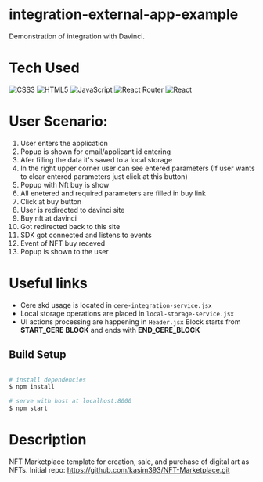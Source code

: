 # integration-external-app-example

Demonstration of integration with Davinci.


# Tech Used
 ![CSS3](https://img.shields.io/badge/css3-%231572B6.svg?style=for-the-badge&logo=css3&logoColor=white) ![HTML5](https://img.shields.io/badge/html5-%23E34F26.svg?style=for-the-badge&logo=html5&logoColor=white) ![JavaScript](https://img.shields.io/badge/javascript-%23323330.svg?style=for-the-badge&logo=javascript&logoColor=%23F7DF1E) ![React Router](https://img.shields.io/badge/React_Router-CA4245?style=for-the-badge&logo=react-router&logoColor=white) ![React](https://img.shields.io/badge/react-%2320232a.svg?style=for-the-badge&logo=react&logoColor=%2361DAFB)
      

# User Scenario:
1. User enters the application
2. Popup is shown for email/applicant id entering
3. Afer filling the data it's saved to a local storage
4. In the right upper corner user can see entered parameters (If user wants to clear entered parameters just click at this button)
5. Popup with Nft buy is show
6. All enetered and required parameters are filled in buy link
7. Click at buy button 
8. User is redirected to davinci site
9. Buy nft at davinci
10. Got redirected back to this site
11. SDK got connected and listens to events
12. Event of NFT buy receved
13. Popup is shown to the user


# Useful links
- Cere skd usage is located in <code>cere-integration-service.jsx</code>
- Local storage operations are placed in <code>local-storage-service.jsx</code>
- UI actions processing are happening in <code>Header.jsx</code> Block starts from **START_CERE BLOCK** and ends with **END_CERE_BLOCK**


## Build Setup

``` bash

# install dependencies
$ npm install

# serve with host at localhost:8000
$ npm start
```

# Description
NFT Marketplace template for creation, sale, and purchase of digital art as NFTs.
Initial repo: https://github.com/kasim393/NFT-Marketplace.git
